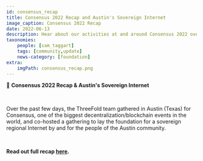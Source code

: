 ```yaml
---
id: consensus_recap
title: Consensus 2022 Recap and Austin's Sovereign Internet
image_caption: Consensus 2022 Recap
date: 2022-06-13
description: Hear about our activities at and around Consensus 2022 over the past week!
taxonomies:
    people: [sam_taggart]
    tags: [community,update]
    news-category: [foundation]
extra:
    imgPath: consensus_recap.png
---
```


📣 **Consensus 2022 Recap & Austin's Sovereign Internet**

<br/>

Over the past few days, the ThreeFold team gathered in Austin (Texas) for Consensus, one of the biggest decentralization/blockchain events in the world, and co-hosted a gathering to lay the foundation for a sovereign regional Internet by and for the people of the Austin community.

<br/>

**Read out full recap [here](https://forum.threefold.io/t/consensus-2022-and-laying-the-foundation-for-austins-sovereign-internet/3018).**